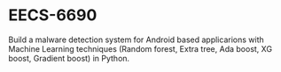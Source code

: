 # EECS-6690
Build a malware detection system for Android based applicarions with Machine Learning techniques (Random forest, Extra tree, Ada boost, XG boost, Gradient boost) in Python. 
